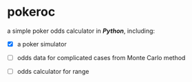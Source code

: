 # pokeroc
a simple poker odds calculator in **_Python_**, including:
  - [x] a poker simulator
  - [ ] odds data for complicated cases from Monte Carlo method
  - [ ] odds calculator for range



